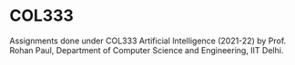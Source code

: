 # COL333

Assignments done under COL333 Artificial Intelligence (2021-22) by Prof. Rohan Paul, Department of Computer Science and Engineering, IIT Delhi.
